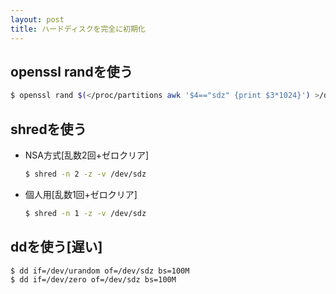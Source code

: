 ```yaml
---
layout: post
title: ハードディスクを完全に初期化
---
```


## openssl randを使う

  ```Bash
  $ openssl rand $(</proc/partitions awk '$4=="sdz" {print $3*1024}') >/dev/sdz
  ```

## shredを使う
- NSA方式[乱数2回+ゼロクリア]

  ```Bash
  $ shred -n 2 -z -v /dev/sdz
  ```

- 個人用[乱数1回+ゼロクリア]

  ```Bash
  $ shred -n 1 -z -v /dev/sdz
  ```

## ddを使う[遅い]

  ```Bash
  $ dd if=/dev/urandom of=/dev/sdz bs=100M
  $ dd if=/dev/zero of=/dev/sdz bs=100M
  ```
